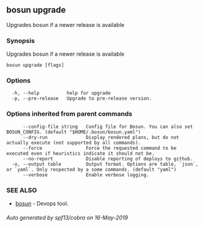 ## bosun upgrade

Upgrades bosun if a newer release is available

### Synopsis

Upgrades bosun if a newer release is available

```
bosun upgrade [flags]
```

### Options

```
  -h, --help          help for upgrade
  -p, --pre-release   Upgrade to pre-release version.
```

### Options inherited from parent commands

```
      --config-file string   Config file for Bosun. You can also set BOSUN_CONFIG. (default "$HOME/.bosun/bosun.yaml")
      --dry-run              Display rendered plans, but do not actually execute (not supported by all commands).
      --force                Force the requested command to be executed even if heuristics indicate it should not be.
      --no-report            Disable reporting of deploys to github.
  -o, --output table         Output format. Options are table, `json`, or `yaml`. Only respected by a some commands. (default "yaml")
      --verbose              Enable verbose logging.
```

### SEE ALSO

* [bosun](bosun.md)	 - Devops tool.

###### Auto generated by spf13/cobra on 16-May-2019
